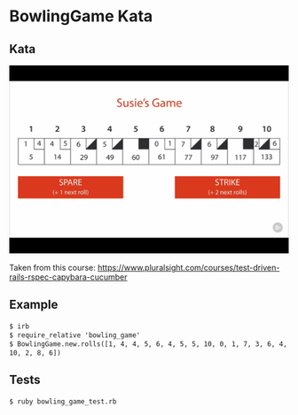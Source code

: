 # BowlingGame Kata

## Kata

![Rules](/Bowling_Game_Kata_Rules.png?raw=true)

Taken from this course: https://www.pluralsight.com/courses/test-driven-rails-rspec-capybara-cucumber

## Example

```
$ irb
$ require_relative 'bowling_game'
$ BowlingGame.new.rolls([1, 4, 4, 5, 6, 4, 5, 5, 10, 0, 1, 7, 3, 6, 4, 10, 2, 8, 6])
```

## Tests

```
$ ruby bowling_game_test.rb
```
